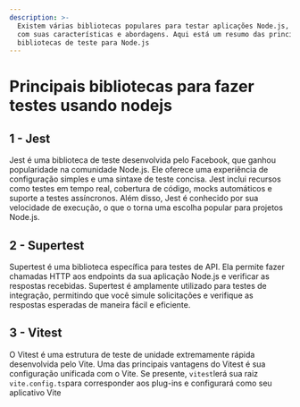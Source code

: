 ```yaml
---
description: >-
  Existem várias bibliotecas populares para testar aplicações Node.js, cada uma
  com suas características e abordagens. Aqui está um resumo das principais
  bibliotecas de teste para Node.js
---
```


# Principais bibliotecas para fazer testes usando nodejs

## 1 - **Jest**

Jest é uma biblioteca de teste desenvolvida pelo Facebook, que ganhou popularidade na comunidade Node.js. Ele oferece uma experiência de configuração simples e uma sintaxe de teste concisa. Jest inclui recursos como testes em tempo real, cobertura de código, mocks automáticos e suporte a testes assíncronos. Além disso, Jest é conhecido por sua velocidade de execução, o que o torna uma escolha popular para projetos Node.js.

## 2 - **Supertest**

Supertest é uma biblioteca específica para testes de API. Ela permite fazer chamadas HTTP aos endpoints da sua aplicação Node.js e verificar as respostas recebidas. Supertest é amplamente utilizado para testes de integração, permitindo que você simule solicitações e verifique as respostas esperadas de maneira fácil e eficiente.

## 3 - Vitest

O Vitest é uma estrutura de teste de unidade extremamente rápida desenvolvida pelo Vite. Uma das principais vantagens do Vitest é sua configuração unificada com o Vite. Se presente, `vitest`lerá sua raiz `vite.config.ts`para corresponder aos plug-ins e configurará como seu aplicativo Vite
